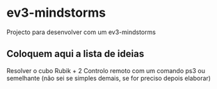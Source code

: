 # ev3-mindstorms

Projecto para desenvolver com um ev3-mindstorms

## Coloquem aqui a lista de ideias
Resolver o cubo Rubik + 2
Controlo remoto com um comando ps3 ou semelhante (não sei se simples demais, se for preciso depois elaborar)
